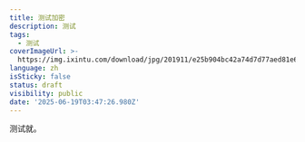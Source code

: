 ```yaml
---
title: 测试加密
description: 测试
tags:
  - 测试
coverImageUrl: >-
  https://img.ixintu.com/download/jpg/201911/e25b904bc42a74d7d77aed81e66d772c.jpg
language: zh
isSticky: false
status: draft
visibility: public
date: '2025-06-19T03:47:26.980Z'
---
```

测试就。
